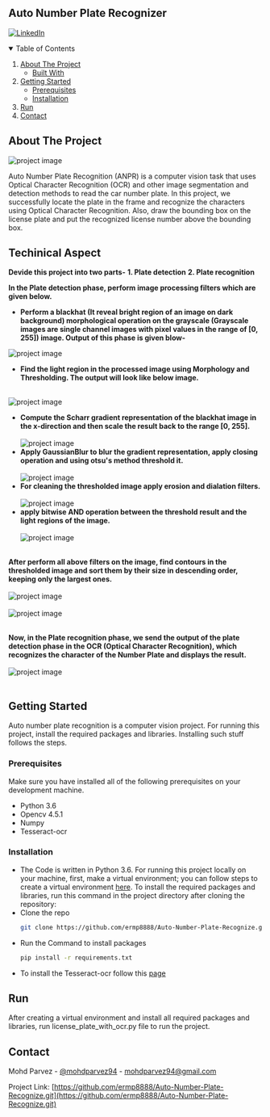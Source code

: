 <!--
*** Thanks for checking out the Best-README-Template. If you have a suggestion
*** that would make this better, please fork the repo and create a pull request
*** or simply open an issue with the tag "enhancement".
*** Thanks again! Now go create something AMAZING! :D
-->



<!-- PROJECT SHIELDS -->
<!--
*** I'm using markdown "reference style" links for readability.
*** Reference links are enclosed in brackets [ ] instead of parentheses ( ).
*** See the bottom of this document for the declaration of the reference variables
*** for contributors-url, forks-url, etc. This is an optional, concise syntax you may use.
*** https://www.markdownguide.org/basic-syntax/#reference-style-links
-->
## Auto Number Plate Recognizer
<!--
[![Contributors][contributors-shield]][contributors-url]
[![Forks][forks-shield]][forks-url]
[![Stargazers][stars-shield]][stars-url]
[![Issues][issues-shield]][issues-url]
[![MIT License][license-shield]][license-url]
-->
[![LinkedIn][linkedin-shield]][linkedin-url]



<!-- PROJECT LOGO -->
<!--
<br />
<p align="center">
  <a href="https://github.com/othneildrew/Best-README-Template">
    <img src="images/logo.png" alt="Logo" width="80" height="80">
  </a>

  <h3 align="center">Best-README-Template</h3>

  <p align="center">
    An awesome README template to jumpstart your projects!
    <br />
    <a href="https://github.com/othneildrew/Best-README-Template"><strong>Explore the docs »</strong></a>
    <br />
    <br />
    <a href="https://github.com/othneildrew/Best-README-Template">View Demo</a>
    ·
    <a href="https://github.com/othneildrew/Best-README-Template/issues">Report Bug</a>
    ·
    <a href="https://github.com/othneildrew/Best-README-Template/issues">Request Feature</a>
  </p>
</p>

-->

<!-- TABLE OF CONTENTS -->
<details open="open">
  <summary>Table of Contents</summary>
  <ol>
    <li>
      <a href="#about-the-project">About The Project</a>
      <ul>
        <li><a href="#built-with">Built With</a></li>
      </ul>
    </li>
    <li>
      <a href="#getting-started">Getting Started</a>
      <ul>
        <li><a href="#prerequisites">Prerequisites</a></li>
        <li><a href="#installation">Installation</a></li>
      </ul>
    </li>
    <li><a href="#run">Run</a></li>
    <li><a href="#contact">Contact</a></li>
    <!--
    <li><a href="#roadmap">Roadmap</a></li>
    <li><a href="#contributing">Contributing</a></li>
    <li><a href="#license">License</a></li>
    <li><a href="#acknowledgements">Acknowledgements</a></li>
    -->
  </ol>
</details>



<!-- ABOUT THE PROJECT -->
## About The Project

<!-- [![Product Name Screen Shot][product-screenshot]](https://example.com) -->
![project image](images/Anpr.jpg)

Auto Number Plate Recognition (ANPR) is a computer vision task that uses Optical Character Recognition (OCR) and other image segmentation and detection methods to read the car number plate. In this project, we successfully locate the plate in the frame and recognize the characters using Optical Character Recognition. Also, draw the bounding box on the license plate and put the recognized license number above the bounding box.

<!-- ## Motivation -->

## Techinical Aspect


<b>Devide this project into two parts-</b>
<b>1. Plate detection</b>
<b>2. Plate recognition</b>

<b>In the Plate detection phase, perform image processing filters which are given below.</b>
* <b>Perform a blackhat (It reveal bright region of an image on dark background) morphological operation on the grayscale (Grayscale images are single channel images with pixel values in the range of [0, 255]) image. Output of this phase is given blow-</b>

![project image](images/blackhat_image.png)
* <b>Find the light region in the processed image using Morphology and Thresholding. The output will look like below image.</b><br><br>

![project image](images/Light_Region.png)<br>
* <b>Compute the Scharr gradient representation of the blackhat image in the x-direction and then scale the result back to the range [0, 255].</b><br><br>
![project image](images/Scharr_image.png)<br>
* <b>Apply GaussianBlur to blur the gradient representation, apply closing operation and using otsu's method threshold it.</b><br><br>
![project image](images/Grad_Thresh_image.png)<br>
* <b>For cleaning the thresholded image apply erosion and dialation filters.</b><br><br>
![project image](images/Dilate_image.png)<br>
* <b>apply bitwise AND operation between the threshold result and the light regions of the image.</b><br><br>
![project image](images/Final_image.png)<br><br>

 <b>After perform all above filters on the image, find contours in the thresholded image and sort them by their size in descending order, keeping only the largest ones.</b><br><br>
 ![project image](images/License_Plate_image.png)<br><br>
 ![project image](images/ROI_image.png)<br><br>

<b>Now, in the Plate recognition phase, we send the output of the plate detection phase in the OCR (Optical Character Recognition), which recognizes the character of the Number Plate and displays the result.</b><br><br>
![project image](images/Output_ANPR_image.png)<br><br>
<!--
### Built With

This section should list any major frameworks that you built your project using. Leave any add-ons/plugins for the acknowledgements section. Here are a few examples.
* [Bootstrap](https://getbootstrap.com)
* [JQuery](https://jquery.com)
* [Laravel](https://laravel.com)

-->

<!-- GETTING STARTED -->
## Getting Started

Auto number plate recognition is a computer vision project. For running this project, install the required packages and libraries. Installing such stuff follows the steps.

### Prerequisites

Make sure you have installed all of the following prerequisites on your development machine.
* Python 3.6
* Opencv 4.5.1
* Numpy
* Tesseract-ocr

<!--
* npm
  ```sh
  npm install npm@latest -g
  ```
-->

### Installation

* The Code is written in Python 3.6. For running this project locally on your machine, first, make a virtual environment; you can follow steps to create a virtual environment [here](https://docs.python.org/3/tutorial/venv.html). To install the required packages and libraries, run this command in the project directory after cloning the repository:
* Clone the repo
   ```sh
   git clone https://github.com/ermp8888/Auto-Number-Plate-Recognize.git
   ```
* Run the Command to install packages
   ```sh
   pip install -r requirements.txt
   ```
* To install the Tesseract-ocr follow this [page](https://github.com/UB-Mannheim/tesseract/wiki)
   
   
<!-- USAGE EXAMPLES -->
## Run

After creating a virtual environment and install all required packages and libraries, run license_plate_with_ocr.py file to run the project.



<!-- ROADMAP -->
<!--
## Roadmap

See the [open issues](https://github.com/othneildrew/Best-README-Template/issues) for a list of proposed features (and known issues).




## Contributing

Contributions are what make the open source community such an amazing place to be learn, inspire, and create. Any contributions you make are **greatly appreciated**.

1. Fork the Project
2. Create your Feature Branch (`git checkout -b feature/AmazingFeature`)
3. Commit your Changes (`git commit -m 'Add some AmazingFeature'`)
4. Push to the Branch (`git push origin feature/AmazingFeature`)
5. Open a Pull Request




## License

Distributed under the MIT License. See `LICENSE` for more information.
-->


<!-- CONTACT -->
## Contact

Mohd Parvez - [@mohdparvez94](https://twitter.com/mohdparvez94?s=08) - mohdparvez94@gmail.com

Project Link: [https://github.com/ermp8888/Auto-Number-Plate-Recognize.git](https://github.com/ermp8888/Auto-Number-Plate-Recognize.git)



<!-- ACKNOWLEDGEMENTS -->
<!--
## Acknowledgements
* [GitHub Emoji Cheat Sheet](https://www.webpagefx.com/tools/emoji-cheat-sheet)
* [Img Shields](https://shields.io)
* [Choose an Open Source License](https://choosealicense.com)
* [GitHub Pages](https://pages.github.com)
* [Animate.css](https://daneden.github.io/animate.css)
* [Loaders.css](https://connoratherton.com/loaders)
* [Slick Carousel](https://kenwheeler.github.io/slick)
* [Smooth Scroll](https://github.com/cferdinandi/smooth-scroll)
* [Sticky Kit](http://leafo.net/sticky-kit)
* [JVectorMap](http://jvectormap.com)
* [Font Awesome](https://fontawesome.com)
-->




<!-- MARKDOWN LINKS & IMAGES -->
<!-- https://www.markdownguide.org/basic-syntax/#reference-style-links -->
[contributors-shield]: https://img.shields.io/github/contributors/othneildrew/Best-README-Template.svg?style=for-the-badge
[contributors-url]: https://github.com/othneildrew/Best-README-Template/graphs/contributors
[forks-shield]: https://img.shields.io/github/forks/othneildrew/Best-README-Template.svg?style=for-the-badge
[forks-url]: https://github.com/othneildrew/Best-README-Template/network/members
[stars-shield]: https://img.shields.io/github/stars/othneildrew/Best-README-Template.svg?style=for-the-badge
[stars-url]: https://github.com/othneildrew/Best-README-Template/stargazers
[issues-shield]: https://img.shields.io/github/issues/othneildrew/Best-README-Template.svg?style=for-the-badge
[issues-url]: https://github.com/othneildrew/Best-README-Template/issues
[license-shield]: https://img.shields.io/github/license/othneildrew/Best-README-Template.svg?style=for-the-badge
[license-url]: https://github.com/othneildrew/Best-README-Template/blob/master/LICENSE.txt
[linkedin-shield]: https://img.shields.io/badge/-LinkedIn-black.svg?style=for-the-badge&logo=linkedin&colorB=555
[linkedin-url]: https://linkedin.com/in/othneildrew
[product-screenshot]: images/screenshot.png
